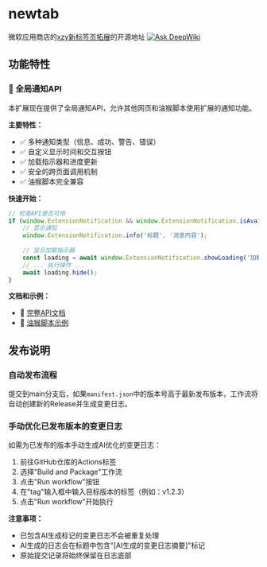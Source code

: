 # newtab

微软应用商店的[xzy新标签页拓展](https://microsoftedge.microsoft.com/addons/detail/xzy%E6%96%B0%E6%A0%87%E7%AD%BE%E9%A1%B5%E6%8B%93%E5%B1%95/lpdhbhkcbnhldcpcbocplhgeooabhbme)的开源地址
[![Ask DeepWiki](https://deepwiki.com/badge.svg)](https://deepwiki.com/xzy-nine/newtab)

## 功能特性

### 🔔 全局通知API

本扩展现在提供了全局通知API，允许其他网页和油猴脚本使用扩展的通知功能。

**主要特性：**

- ✅ 多种通知类型（信息、成功、警告、错误）
- ✅ 自定义显示时间和交互按钮
- ✅ 加载指示器和进度更新
- ✅ 安全的跨页面调用机制
- ✅ 油猴脚本完全兼容

**快速开始：**

```javascript
// 检查API是否可用
if (window.ExtensionNotification && window.ExtensionNotification.isAvailable()) {
    // 显示通知
    window.ExtensionNotification.info('标题', '消息内容');
  
    // 显示加载指示器
    const loading = await window.ExtensionNotification.showLoading('加载中...');
    // ... 执行操作 ...
    await loading.hide();
}
```

**文档和示例：**

- 📖 [完整API文档](./doc/ExtensionNotification-API-Guide.md)
- 🧪 [油猴脚本示例](./examples/userscript-example.js)

## 发布说明

### 自动发布流程

提交到main分支后，如果`manifest.json`中的版本号高于最新发布版本，工作流将自动创建新的Release并生成变更日志。

### 手动优化已发布版本的变更日志

如需为已发布的版本手动生成AI优化的变更日志：

1. 前往GitHub仓库的Actions标签
2. 选择"Build and Package"工作流
3. 点击"Run workflow"按钮
4. 在"tag"输入框中输入目标版本的标签（例如：v1.2.3）
5. 点击"Run workflow"开始执行

**注意事项：**

- 已包含AI生成标记的变更日志不会被重复处理
- AI生成的日志会在标题中包含"[AI生成的变更日志摘要]"标记
- 原始提交记录将始终保留在日志底部
